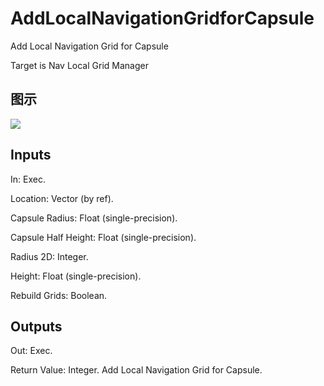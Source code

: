 # AddLocalNavigationGridforCapsule

Add Local Navigation Grid for Capsule

Target is Nav Local Grid Manager

## 图示

![]($-20221218-17470316.png)

## Inputs

In: Exec.

Location: Vector (by ref).

Capsule Radius: Float (single-precision).

Capsule Half Height: Float (single-precision).

Radius 2D: Integer.

Height: Float (single-precision).

Rebuild Grids: Boolean.  

## Outputs

Out: Exec.

Return Value: Integer. Add Local Navigation Grid for Capsule.

